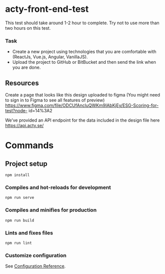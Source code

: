 # acty-front-end-test

This test should take around 1-2 hour to complete. Try not to use more than two hours on this test.

### Task

* Create a new project using technologies that you are comfortable with (ReactJs, Vue.js, Angular, VanillaJS). 
* Upload the project to GitHub or BitBucket and then send the link when you are done.

## Resources

Create a page that looks like this design uploaded to figma (You might need to sign in to Figma to see all features of preview) https://www.figma.com/file/ODCUfAncluQWKm9IAbKjEy/ESG-Scoring-for-test?node- id=14%3A2

We’ve provided an API endpoint for the data included in the design file here
https://api.acty.se/

# Commands

## Project setup
```
npm install
```

### Compiles and hot-reloads for development
```
npm run serve
```

### Compiles and minifies for production
```
npm run build
```

### Lints and fixes files
```
npm run lint
```

### Customize configuration
See [Configuration Reference](https://cli.vuejs.org/config/).
